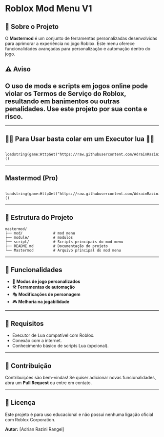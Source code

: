 
# Roblox Mod Menu V1

## 📌 Sobre o Projeto
O **Mastermod** é um conjunto de ferramentas personalizadas desenvolvidas para aprimorar a experiência no jogo Roblox. Este menu oferece funcionalidades avançadas para personalização e automação dentro do jogo.

## ⚠️ Aviso
O uso de mods e scripts em jogos online pode violar os Termos de Serviço do Roblox, resultando em banimentos ou outras penalidades. Use este projeto por sua conta e risco.
---
---
##  👨‍💻 Para Usar basta colar em um Executor lua 👨‍💻
```
 loadstring(game:HttpGet("https://raw.githubusercontent.com/AdrainRazini/mastermod/refs/heads/main/apresentar"))()
```
---

## Mastermod (Pro)
```
 loadstring(game:HttpGet("https://raw.githubusercontent.com/AdrainRazini/mastermod/refs/heads/main/mod/Mastermods_Pro"))()
```
---


## 📂 Estrutura do Projeto
```
mastermod/
├── mod/              # mod menu   
├── module/           # modulos
├── script/           # Scripts principais do mod menu     
├── README.md         # Documentação do projeto
└── Mastermod         # Arquivo principal do mod menu
```

---

## 🚀 Funcionalidades
- 📌 **Modos de jogo personalizados**
- 🛠 **Ferramentas de automação**
- 🎭 **Modificações de personagem**
- 🎮 **Melhoria na jogabilidade**

---


## 📜 Requisitos
- Executor de Lua compatível com Roblox.
- Conexão com a internet.
- Conhecimento básico de scripts Lua (opcional).

---

## 🤝 Contribuição
Contribuições são bem-vindas! Se quiser adicionar novas funcionalidades, abra um **Pull Request** ou entre em contato.

---

## 📜 Licença
Este projeto é para uso educacional e não possui nenhuma ligação oficial com Roblox Corporation.

**Autor:** [Adrian Razini Rangel]

